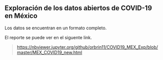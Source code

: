 ## Exploración de los datos abiertos de COVID-19 en México

Los datos se encuentran en un formato completo.

El reporte se puede ver en el siguente link.

> https://nbviewer.jupyter.org/github/orbrin11/COVID19_MEX_Exp/blob/master/MEX_COVID19_new.html
